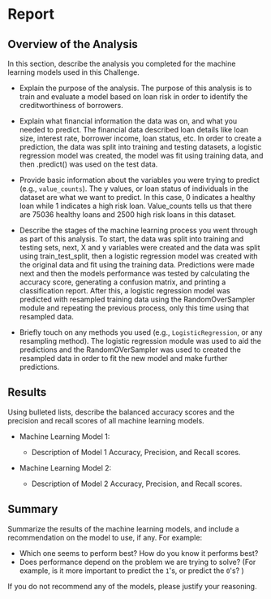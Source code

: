 # Report 

## Overview of the Analysis

In this section, describe the analysis you completed for the machine learning models used in this Challenge. 

* Explain the purpose of the analysis.
The purpose of this analysis is to train and evaluate a model based on loan risk in order to identify the creditworthiness of borrowers. 

* Explain what financial information the data was on, and what you needed to predict.
The financial data described loan details like loan size, interest rate, borrower income, loan status, etc. 
In order to create a prediction, the data was split into training and testing datasets, a logistic regression model was created, the model was fit using training data, and then .predict() was used on the test data.

* Provide basic information about the variables you were trying to predict (e.g., `value_counts`).
The y values, or loan status of individuals in the dataset are what we want to predict. In this case, 0 indicates a healthy loan while 1 indicates a high risk loan. Value_counts tells us that there are 75036 healthy loans and 2500 high risk loans in this dataset.

* Describe the stages of the machine learning process you went through as part of this analysis.
To start, the data was split into training and testing sets, next, X and y variables were created and the data was split using train_test_split, then a logistic regression model was created with the original data and fit using the training data. Predictions were made next and then the models performance was tested by calculating the accuracy score, generating a confusion matrix, and printing a classification report. After this, a logistic regression model was predicted with resampled training data using the RandomOverSampler module and repeating the previous process, only this time using that resampled data.

* Briefly touch on any methods you used (e.g., `LogisticRegression`, or any resampling method).
The logistic regression module was used to aid the predictions and the RandomOVerSampler was used to created the resampled data in order to fit the new model and make further predictions.

## Results

Using bulleted lists, describe the balanced accuracy scores and the precision and recall scores of all machine learning models.

* Machine Learning Model 1:
  * Description of Model 1 Accuracy, Precision, and Recall scores.



* Machine Learning Model 2:
  * Description of Model 2 Accuracy, Precision, and Recall scores.

## Summary

Summarize the results of the machine learning models, and include a recommendation on the model to use, if any. For example:
* Which one seems to perform best? How do you know it performs best?
* Does performance depend on the problem we are trying to solve? (For example, is it more important to predict the `1`'s, or predict the `0`'s? )

If you do not recommend any of the models, please justify your reasoning.
